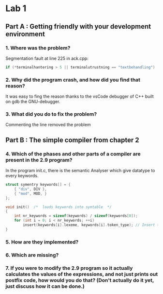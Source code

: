 # Lab 1

## Part A : Getting friendly with your development environment

### 1. Where was the problem?

Segmentation fault at line 225 in ack.cpp:

```c++
if (*terminalhantering > 5 || terminalutrustning == "textbehandling")
```

### 2. Why did the program crash, and how did you find that reason?

It was easy to fing the reason thanks to the vsCode debugger of C++ built on gdb the GNU-debugger.

### 3. What did you do to fix the problem?

Commenting the line removed the problem

## Part B : The simple compiler from chapter 2

### 4. Which of the phases and other parts of a compiler are present in the 2.9 program?

In the program init.c, there is the semantic Analyser which give datatype to every keywords.
```C
struct symentry keywords[] = {
    { "div", DIV },
    { "mod", MOD, }
};

void init()  /*  loads keywords into symtable  */
{
    int nr_keywords = sizeof(keywords) / sizeof(keywords[0]);
    for (int i = 0; i < nr_keywords; ++i)
        insert(keywords[i].lexeme, keywords[i].token_type); // Insert tokens' datatype into the tokens' tree
}
```

### 5. How are they implemented?

### 6. Which are missing?

### 7. If you were to modify the 2.9 program so it actually calculates the values of the expressions, and not just prints out postfix code, how would you do that? (Don't actually do it yet, just discuss how it can be done.)
